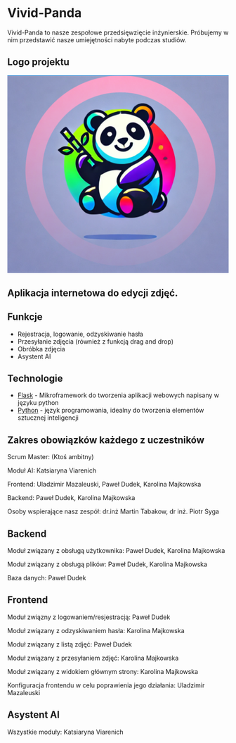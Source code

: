 # Vivid-Panda
Vivid-Panda to nasze zespołowe przedsięwzięcie inżynierskie. Próbujemy w nim przedstawić nasze umiejętności nabyte podczas studiów. 

## Logo projektu
![Logo](https://github.com/ist-zpi-vivid-panda/Vivid-panda/blob/main/logo.png)

## Aplikacja internetowa do edycji zdjęć.

## Funkcje

- Rejestracja, logowanie, odzyskiwanie hasła
- Przesyłanie zdjęcia (również z funkcją drag and drop)
- Obróbka zdjęcia
- Asystent AI

## Technologie
- [Flask](https://flask.palletsprojects.com/en/3.0.x/)  - Mikroframework do tworzenia aplikacji webowych napisany w języku python
- [Python](https://docs.python.org/pl/3.8/reference/index.html#reference-index) - język programowania, idealny do tworzenia elementów sztucznej inteligencji

## Zakres obowiązków każdego z uczestników

Scrum Master: (Ktoś ambitny)

Moduł AI: Katsiaryna Viarenich

Frontend: Uladzimir Mazaleuski, Paweł Dudek, Karolina Majkowska 

Backend: Paweł Dudek, Karolina Majkowska


Osoby wspierające nasz zespół: dr.inż Martin Tabakow, dr inż. Piotr Syga

## Backend
Moduł związany z obsługą użytkownika: Paweł Dudek, Karolina Majkowska

Moduł związany z obsługą plików: Paweł Dudek, Karolina Majkowska

Baza danych: Paweł Dudek

## Frontend
Moduł związny z logowaniem/resjestracją: Paweł Dudek

Moduł związany z odzyskiwaniem hasła: Karolina Majkowska

Moduł związany z listą zdjęć: Paweł Dudek

Moduł związany z przesyłaniem zdjęć: Karolina Majkowska

Moduł związany z widokiem głównym strony: Karolina Majkowska

Konfiguracja frontendu w celu poprawienia jego działania: Uladzimir Mazaleuski

## Asystent AI
Wszystkie moduły: Katsiaryna Viarenich 

